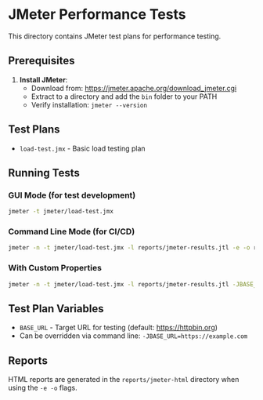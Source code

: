 # JMeter Performance Tests

This directory contains JMeter test plans for performance testing.

## Prerequisites

1. **Install JMeter**:
   - Download from: https://jmeter.apache.org/download_jmeter.cgi
   - Extract to a directory and add the `bin` folder to your PATH
   - Verify installation: `jmeter --version`

## Test Plans

- `load-test.jmx` - Basic load testing plan

## Running Tests

### GUI Mode (for test development)
```bash
jmeter -t jmeter/load-test.jmx
```

### Command Line Mode (for CI/CD)
```bash
jmeter -n -t jmeter/load-test.jmx -l reports/jmeter-results.jtl -e -o reports/jmeter-html
```

### With Custom Properties
```bash
jmeter -n -t jmeter/load-test.jmx -l reports/jmeter-results.jtl -JBASE_URL=https://your-api.com
```

## Test Plan Variables

- `BASE_URL` - Target URL for testing (default: https://httpbin.org)
- Can be overridden via command line: `-JBASE_URL=https://example.com`

## Reports

HTML reports are generated in the `reports/jmeter-html` directory when using the `-e -o` flags.
